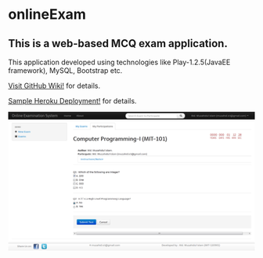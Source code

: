 onlineExam
==========
## This is a web-based MCQ exam application. 

This application developed using technologies like Play-1.2.5(JavaEE framework), MySQL, Bootstrap etc.

[Visit GitHub Wiki!](https://github.com/mmuzahid/onlineExam/wiki/onlineExam) for details.

[Sample Heroku Deployment!](https://examhub.herokuapp.com/) for details.

![Exam Submission.](https://github.com/mmuzahid/ExtraUtils/blob/master/screenshot/onlineExam/submitExam.png)
